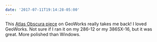 ```yaml
---
date: '2017-07-11T19:14:28-05:00'
---
```

This [Atlas Obscura piece](http://www.atlasobscura.com/articles/the-history-of-geoworks-microsoft-windows-upstart-90s-competitor) on GeoWorks really takes me back! I loved GeoWorks. Not sure if I ran it on my 286-12 or my 386SX-16, but it was great. More polished than Windows.
